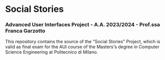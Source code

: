 # Social Stories
### Advanced User Interfaces Project - A.A. 2023/2024 - Prof.ssa Franca Garzotto

This repository contains the source of the "Social Stories" Project, which is valid as final exam for the AUI course of the Masters's degree in Computer Science Engineering at Politecnico di Milano. 
